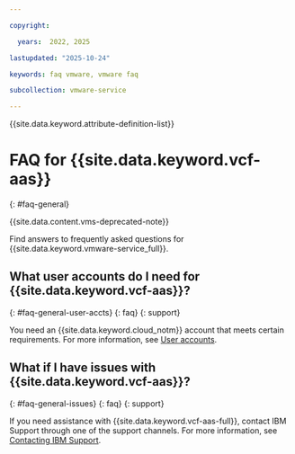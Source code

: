 ```yaml
---

copyright:

  years:  2022, 2025

lastupdated: "2025-10-24"

keywords: faq vmware, vmware faq

subcollection: vmware-service

---
```


{{site.data.keyword.attribute-definition-list}}

# FAQ for {{site.data.keyword.vcf-aas}}
{: #faq-general}

{{site.data.content.vms-deprecated-note}}

Find answers to frequently asked questions for {{site.data.keyword.vmware-service_full}}.

## What user accounts do I need for {{site.data.keyword.vcf-aas}}?
{: #faq-general-user-accts}
{: faq}
{: support}

You need an {{site.data.keyword.cloud_notm}} account that meets certain requirements. For more information, see [User accounts](/docs/vmware-service?topic=vmware-service-getting-started#getting-started-user-accts).

## What if I have issues with {{site.data.keyword.vcf-aas}}?
{: #faq-general-issues}
{: faq}
{: support}

If you need assistance with {{site.data.keyword.vcf-aas-full}}, contact IBM Support through one of the support channels. For more information, see [Contacting IBM Support](/docs/vmware-service?topic=vmware-service-support).
